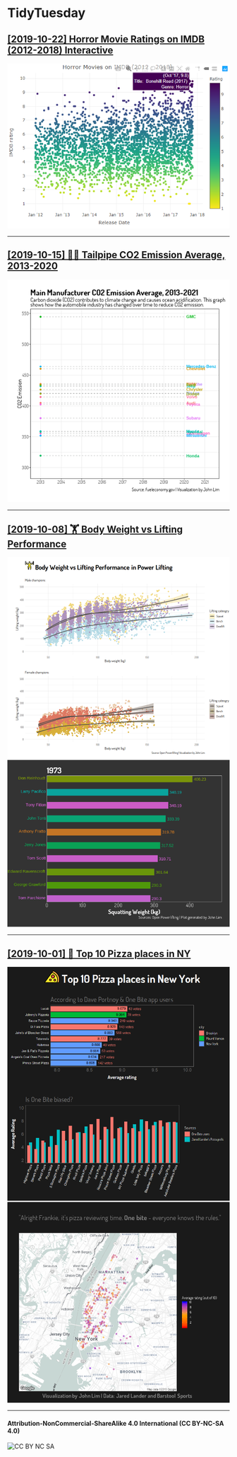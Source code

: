 # TidyTuesday

## [[2019-10-22] Horror Movie Ratings on IMDB (2012-2018) Interactive](https://penandlim.github.io/TidyTuesday/R/2019_43/2019_43_HorrorMovies.html)
[![Horror Movie Ratings on IMDB, 2012-2018](./plots/2019_43/2019_43_HorrorMovies.png)](https://penandlim.github.io/TidyTuesday/R/2019_43/2019_43_HorrorMovies.html)

***

## [[2019-10-15] 🚗💨 Tailpipe CO2 Emission Average, 2013-2020](./R/2019_42/)
[![Tailpipe CO2 Emission Average, 2013-2020](./plots/2019_42/2019_42_CarFuelEconomy.gif)](https://github.com/penandlim/TidyTuesday/tree/master/plots/2019_42/)

***

## [[2019-10-08] 🏋️ Body Weight vs Lifting Performance](./R/2019_41/)
[![Body Weight vs Lifting Performance](./plots/2019_41/2019_41_Powerlifting.png)](https://github.com/penandlim/TidyTuesday/tree/master/plots/2019_41/)
[![Top Pizza places in NY Map](./plots/2019_41/2019_41_Powerlifting.gif)](https://github.com/penandlim/TidyTuesday/tree/master/plots/2019_41/)


***
## [[2019-10-01] 🍕 Top 10 Pizza places in NY](./R/2019_40/)
[![Top 10 Pizza places in NY Chart](./plots/2019_40/2019_40_AllThePizza_Charts.png)](https://github.com/penandlim/TidyTuesday/tree/master/plots/2019_40/)
[![Top Pizza places in NY Map](./plots/2019_40/2019_40_AllThePizza_Map.png)](https://github.com/penandlim/TidyTuesday/tree/master/plots/2019_40/)


***

#### Attribution-NonCommercial-ShareAlike 4.0 International (CC BY-NC-SA 4.0)
![CC BY NC SA](https://user-images.githubusercontent.com/4276174/66068560-a906c800-e502-11e9-9fad-11d668fff197.png)